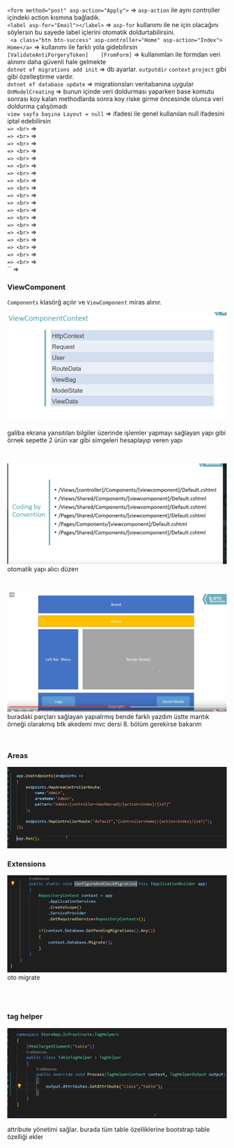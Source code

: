 `<form method="post" asp-action="Apply">` => `asp-action` ile aynı controller içindeki action kısmına bağladık. <br>
`<label asp-for="Email"></label>` => `asp-for` kullanımı ile ne için olacağını söylersin bu sayede label içlerini otomatik doldurtabilirsini.<br>
` <a class="btn btn-success" asp-controller="Home" asp-action="Index"> Home</a>` => kullanımı ile farklı yola gidebilirsin<br>
`[ValidateAntiForgeryToken]    [FromForm]` => kullanımları ile formdan veri alınımı daha güvenli hale gelmekte<br>
`dotnet ef migrations add init` => db ayarlar. `outputdir`  `context`   `project` gibi gibi özelleştirme vardır. <br>
`dotnet ef database update` => migrationsları veritabanına uygular<br>
`OnModelCreating` => bunun içinde veri doldurması yaparken base komutu sonrası koy kalan methodlarda sonra koy riske girme öncesinde olunca veri doldurma çalışömadı<br>
`view sayfa başına Layout = null` => ifadesi ile genel kullanılan null ifadesini iptal edebilirsin <br>
`` => <br>
`` => <br>
`` => <br>
`` => <br>
`` => <br>
`` => <br>
`` => <br>
`` => <br>
`` => <br>
`` => <br>
`` => <br>
`` => <br>
`` => <br>
`` => <br>
`` => <br>
`` => <br>
`` => <br>
`` => <br>
`` => <br>
`` => <br>
`` => <br>
`` => <br>
`` => <br>
`` => <br>
`` => <br>
`` => <br>
`` => <br>
`` => <br>
`` => <br>
`` => <br>
`` => <br>
`` => <br>
`` => <br>
`` => <br>
`` => <br>
`` => <br>
`` => <br>
`` => <br>
`` => <br>


### ViewComponent

`Components` klasörğ açılır ve `ViewComponent` miras alınır. 

![alt text](image.png)

galiba ekrana yansıtılan bilgiler üzerinde işlemler yapmayı sağlayan yapı gibi örnek sepette 2 ürün var gibi simgeleri hesaplayıp veren yapı


<br>

![alt text](image-1.png)
otomatik yapı alıcı düzen

<br>

![alt text](image-2.png)
buradaki parçları sağlayan yapıalrmış bende farklı yazdım üstte mantık örneği olarakmış btk akedemi mvc dersi 8. bölüm gerekirse bakarım


<br>


### Areas


![alt text](image-3.png)

### Extensions

![alt text](image-4.png)
oto migrate

<br>
<br>

### tag helper
![alt text](image-5.png)

attribute yönetimi sağlar. burada tüm table özelliklerine bootstrap table özelliği ekler
<br>

















